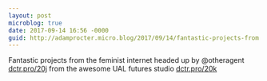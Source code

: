 ```yaml
---
layout: post
microblog: true
date: 2017-09-14 16:56 -0000
guid: http://adamprocter.micro.blog/2017/09/14/fantastic-projects-from.html
---
```

Fantastic projects from the feminist internet headed up by @otheragent [dctr.pro/20j](http://dctr.pro/20j) from the awesome UAL futures studio [dctr.pro/20k](http://dctr.pro/20k) 

